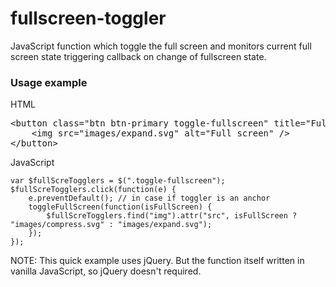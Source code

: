 # fullscreen-toggler
JavaScript function which toggle the full screen and monitors current full screen state triggering callback on change of fullscreen state.

<h3>Usage example</h3>

HTML

<pre>
&lt;button class="btn btn-primary toggle-fullscreen" title="Full screen" data-toggle="tooltip"&gt;
    &lt;img src="images/expand.svg" alt="Full screen" /&gt;
&lt;/button&gt;
</pre>


JavaScript

    var $fullScreTogglers = $(".toggle-fullscreen");
    $fullScreTogglers.click(function(e) {
        e.preventDefault(); // in case if toggler is an anchor
        toggleFullScreen(function(isFullScreen) {
            $fullScreTogglers.find("img").attr("src", isFullScreen ? "images/compress.svg" : "images/expand.svg");
        });
    });

NOTE: This quick example uses jQuery. But the function itself written in vanilla JavaScript, so jQuery doesn't required.

